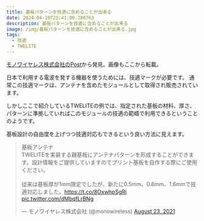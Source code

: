 ```yaml
---
title: 基板パターンを技適に含めることが出来る
date: 2024-04-10T23:41:00.780763
description: 基板パターンを技適に含めることが出来る
image: /img/基板パターンを技適に含めることが出来る.jpg
tags:
  - 技適
  - TWELITE
---
```

[モノワイヤレス株式会社のPost](https://twitter.com/monowireless/status/1429637630673649664)から発見。画像もここから転載。

日本で利用する電波を発する機器を使うためには、技適マークが必要です。
通常この技適マークは、アンテナを含めたモジュールとして取得され販売されています。

しかしここで紹介しているTWELITEの例では、指定された基板の材料、厚さ、パターンに準拠していればこのモジュールの技適の範疇で利用できるということのようです。

基板設計の自由度を上げつつ技適対応もできるという良い方法に見えます。

<blockquote class="twitter-tweet"><p lang="ja" dir="ltr">基板アンテナ<br>TWELITEを実装する親基板にアンテナパターンを形成することができます。設計情報をご提供していますのでプリント基板を自作する際にご使用ください。<br><br>従来は基板厚が1mm限定でしたが、新たに0.5mm、0.8mm、1.6mmで技適対応しました。<a href="https://t.co/8OxwhpSgRi">https://t.co/8OxwhpSgRi</a> <a href="https://t.co/dMbqfLrBNg">pic.twitter.com/dMbqfLrBNg</a></p>&mdash; モノワイヤレス株式会社 (@monowireless) <a href="https://twitter.com/monowireless/status/1429637630673649664?ref_src=twsrc%5Etfw">August 23, 2021</a></blockquote>
<script async src="https://platform.twitter.com/widgets.js" charset="utf-8"></script>




